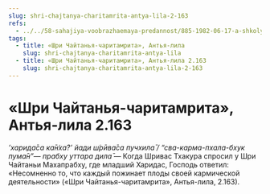 ```yaml
---
slug: shri-chajtanya-charitamrita-antya-lila-2-163
refs:
  - ../../58-sahajiya-voobrazhaemaya-predannost/885-1982-06-17-a-shkoly-sahadzhii-i-majavady-prizvany-izolirovat-zabluzhdayushhihsya-ot-vajshnavov.md
tags:
  - title: «Шри Чайтанья-чаритамрита», Антья-лила
    slug: shri-chajtanya-charitamrita-antya-lila
  - title: «Шри Чайтанья-чаритамрита», Антья-лила 2.163
    slug: shri-chajtanya-charitamrita-antya-lila-2-163
---
```


# «Шри Чайтанья-чаритамрита», Антья-лила 2.163

*’харида̄са ка̄н̇ха̄?’ йади ш́рӣва̄са пучхила̄ / “сва-карма-пхала-бхук пума̄н”— прабху уттара дила̄* — Когда Шривас Тхакура спросил у Шри Чайтаньи Махапрабху, где младший Харидас, Господь ответил: «Несомненно то, что каждый пожинает плоды своей кармической деятельности» («Шри Чайтанья-чаритамрита», Антья-лила, 2.163).
